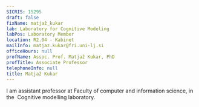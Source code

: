 ```yaml
---
SICRIS: 15295
draft: false
fixName: matjaž_kukar
lab: Laboratory for Cognitive Modeling
labPos: Laboratory Member
location: R2.04 - Kabinet
mailInfo: matjaz.kukar@fri.uni-lj.si
officeHours: null
profName: Assoc. Prof. Matjaž Kukar, PhD
profTitle: Associate Professor
telephoneInfo: null
title: Matjaž Kukar
---
```



I am assistant professor at Faculty of computer and information science, in the  Cognitive modelling laboratory.